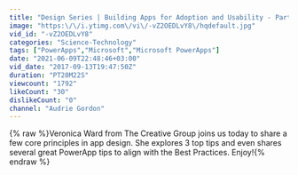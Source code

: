 ```yaml
---
title: "Design Series | Building Apps for Adoption and Usability - Part 1 UX\/UI"
image: "https:\/\/i.ytimg.com\/vi\/-vZ2OEDLvY8\/hqdefault.jpg"
vid_id: "-vZ2OEDLvY8"
categories: "Science-Technology"
tags: ["PowerApps","Microsoft","Microsoft PowerApps"]
date: "2021-06-09T22:48:46+03:00"
vid_date: "2017-09-13T19:47:50Z"
duration: "PT20M22S"
viewcount: "1792"
likeCount: "30"
dislikeCount: "0"
channel: "Audrie Gordon"
---
```

{% raw %}Veronica Ward from The Creative Group joins us today to share a few core principles in app design. She explores 3 top tips and even shares several great PowerApp tips to align with the Best Practices. Enjoy!{% endraw %}
